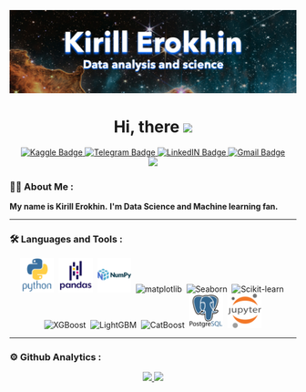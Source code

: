 ![Kirill Singh Banner](https://github.com/KirillErokhin/KirillErokhin/blob/main/images/new_banner.jpg)

<h1 align="center">
  Hi, there
  <img src="https://media.giphy.com/media/hvRJCLFzcasrR4ia7z/giphy.gif" width="30px"/>
</h1> 
<div id="badges" align="center">
  <a href="https://www.kaggle.com/kirillerokhin">
    <img src="https://img.shields.io/badge/Kaggle-blue?style=for-the-badge&logo=Kaggle&logoColor=white" alt="Kaggle Badge"/>
  </a>
  <a href="https://t.me/kasdeja23">
    <img src="https://img.shields.io/badge/telegram-black?style=for-the-badge&logo=telegram&logoColor=rgb" alt="Telegram Badge"/>
  </a>
  <a href="https://www.linkedin.com/in/KirillErokhin23">
    <img src="https://img.shields.io/badge/LinkedIN-black?style=for-the-badge&logo=Linkedin&logoColor=rgb" alt="LinkedIN Badge"/>
  </a>  
  <a href="mailto:ks.erokhin@gmail.com">
    <img src="https://img.shields.io/badge/Gmail-white?style=for-the-badge&logo=gmail&logoColor=rgb" alt="Gmail Badge"/>
  </a>
</div>
<div id="badges" align="center">
  <img src="https://komarev.com/ghpvc/?username=kirillerokhin&color=green"/>
</div>

### :man_technologist: About Me :
**My name is Kirill Erokhin.** 
**I'm Data Science and Machine learning fan.**

---

### :hammer_and_wrench: Languages and Tools :

<div align="center">
  <img src="https://github.com/devicons/devicon/blob/master/icons/python/python-original-wordmark.svg" title="Python" alt="Python" width="60" height="60"/>&nbsp;
  <img src="https://github.com/devicons/devicon/blob/master/icons/pandas/pandas-original-wordmark.svg" title="Pandas" alt="Pandas" width="60" height="60"/>&nbsp;
  <img src="https://github.com/devicons/devicon/blob/master/icons/numpy/numpy-original-wordmark.svg" title="Numpy" alt="Numpy" width="60" height="60"/>&nbsp;
  <img src="https://upload.wikimedia.org/wikipedia/commons/0/01/Created_with_Matplotlib-logo.svg" title="matplotlib" alt="matplotlib" width="60" height="60"/>&nbsp;
  <img src="https://seaborn.pydata.org/_images/logo-tall-lightbg.svg" title="Seaborn" alt="Seaborn" width="60" height="60"/>&nbsp;
  <img src="https://upload.wikimedia.org/wikipedia/commons/0/05/Scikit_learn_logo_small.svg" title="Scikit-learn" alt="Scikit-learn" width="60" height="60"/>&nbsp;
  <img src="https://xgboost.ai/images/logo/xgboost-logo.png" title="XGBoost" alt="XGBoost" width="100" height="40"/>&nbsp;
  <img src="https://lightgbm.readthedocs.io/en/v3.3.2/_images/LightGBM_logo_black_text.svg" title="LightGBM" alt="LightGBM" width="80" height="40"/>&nbsp;
  <img src="https://upload.wikimedia.org/wikipedia/commons/c/cc/CatBoostLogo.png" title="CatBoost" alt="CatBoost" width="60" height="60"/>&nbsp;
  <img src="https://github.com/devicons/devicon/blob/master/icons/postgresql/postgresql-original-wordmark.svg" title="PostgreSQL" alt="PostgreSQL" width="60" height="60"/>&nbsp;
  <img src="https://github.com/devicons/devicon/blob/master/icons/jupyter/jupyter-original-wordmark.svg" title="Jupyter" alt="Jupyter" width="60" height="60"/>
</div>

---

### :gear: Github Analytics :

<p align="center">
  <a href="https://github.com/KirillErokhin/">
    <img height="150em" src="https://github-readme-stats.vercel.app/api?username=kirillerokhin&show_icons=true&theme=dracula"/>
    <img height="150em" src="https://github-readme-stats.vercel.app/api/top-langs/?username=kirillerokhin&layout=compact&theme=dracula"/>
  </a>
</p>
